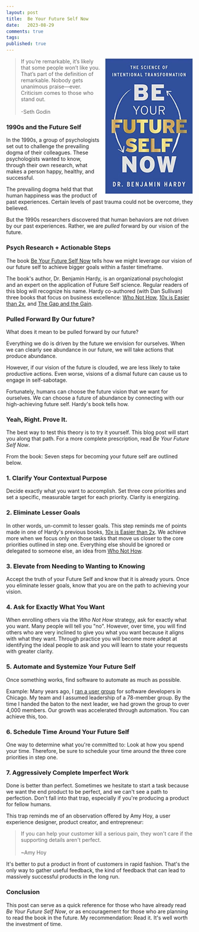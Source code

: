 ```yaml
---
layout: post
title:  Be Your Future Self Now
date:   2023-08-29
comments: true
tags: 
published: true
---
```

 
<img src="/images/Be_Your_Future_Self_Now.jpg" align="right" width="250" padding="10" alt="Be Your Future Self Now by Dr Benjamin Hardy" title="Be Your Future Self Now by Dr Benjamin Hardy" /> 

>If you’re remarkable, it’s likely that some people won’t like you. That’s part of the definition of remarkable. Nobody gets unanimous praise—ever. Criticism comes to those who stand out.<br/>&nbsp;<br/>-Seth Godin

### 1990s and the Future Self

In the 1990s, a group of psychologists set out to challenge the prevailing dogma of their colleagues. These psychologists wanted to know, through their own research, what makes a person happy, healthy, and successful.

The prevailing dogma held that that human happiness was the product of past experiences. Certain levels of past trauma could not be overcome, they believed.  

But the 1990s researchers discovered that human behaviors are not driven by our past experiences. Rather, we are _pulled_ forward by our vision of the future. 

<!--more-->

### Psych Research + Actionable Steps

The book [Be Your Future Self Now](https://futureself.com/) tells how we might leverage our vision of our future self to achieve bigger goals within a faster timeframe.

The book's author, Dr. Benjamin Hardy, is an organizational psychologist and an expert on the application of Future Self science. Regular readers of this blog will recognize his name. Hardy co-authored (with Dan Sullivan) three books that focus on business excellence: [Who Not How](/blog/2021/05/29/who-not-how/), [10x is Easier than 2x](/blog/2023/06/08/10x-is-easier-than-2x/), and [The Gap and the Gain](/blog/2022/09/29/achieve-more-measure-the-gain/).

### Pulled Forward By Our future?

What does it mean to be pulled forward by our future?

Everything we do is driven by the future we envision for ourselves. When we can clearly see abundance in our future, we will take actions that produce abundance.

However, if our vision of the future is clouded, we are less likely to take productive actions. Even worse, visions of a dismal future can cause us to engage in self-sabotage. 

Fortunately, humans can choose the future vision that we want for ourselves. We can choose a future of abundance by connecting with our high-achieving future self. Hardy's book tells how.

### Yeah, Right. Prove It.

The best way to test this theory is to try it yourself. This blog post will start you along that path. For a more complete prescription, read _Be Your Future Self Now_. 

From the book: Seven steps for becoming your future self are outlined below.

### 1. Clarify Your Contextual Purpose

Decide exactly what you want to accomplish. Set three core priorities and set a specific, measurable target for each priority. Clarity is energizing.

### 2. Eliminate Lesser Goals

In other words, un-commit to lesser goals. This step reminds me of points made in one of Hardy's previous books, [10x is Easier than 2x](/blog/2023/06/08/10x-is-easier-than-2x/). We achieve more when we focus only on those tasks that move us closer to the core priorities outlined in step one. Everything else should be ignored or delegated to someone else, an idea from [Who Not How](/blog/2021/05/29/who-not-how/).

### 3. Elevate from Needing to Wanting to Knowing

Accept the truth of your Future Self and know that it is already yours. Once you eliminate lesser goals, know that you are on the path to achieving your vision.

### 4. Ask for Exactly What You Want

When enrolling others via the _Who Not How_ strategy, ask for exactly what you want. Many people will tell you "no". However, over time, you will find others who are very inclined to give you what you want because it aligns with what they want. Through practice you will become more adept at identifying the ideal people to ask and you will learn to state your requests with greater clarity.

### 5. Automate and Systemize Your Future Self

Once something works, find software to automate as much as possible.

Example: Many years ago, I [ran a user group](/blog/2014/05/30/how-to-grow-a-user-group/) for software developers in Chicago. My team and I assumed leadership of a 78-member group. By the time I handed the baton to the next leader, we had grown the group to over 4,000 members. Our growth was accelerated through automation. You can achieve this, too.

### 6. Schedule Time Around Your Future Self

One way to determine what you're committed to: Look at how you spend your time. Therefore, be sure to schedule your time around the three core priorities in step one.


### 7. Aggressively Complete Imperfect Work

Done is better than perfect. Sometimes we hesitate to start a task because we want the end product to be perfect, and we can't see a path to perfection. Don't fall into that trap, especially if you're producing a product for fellow humans.

This trap reminds me of an observation offered by Amy Hoy, a user experience designer, product creator, and entrepreneur:

>If you can help your customer kill a serious pain, they won't care if the supporting details aren't perfect.<br/>&nbsp;<br/>~Amy Hoy

It's better to put a product in front of customers in rapid fashion. That's the only way to gather useful feedback, the kind of feedback that can lead to massively successful products in the long run.

### Conclusion

This post can serve as a quick reference for those who have already read _Be Your Future Self Now_, or as encouragement for those who are planning to read  the book in the future. My recommendation: Read it. It's well worth the investment of time.
